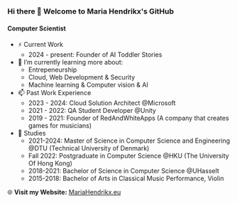 ### Hi there 👋 Welcome to Maria Hendrikx's GitHub
#### Computer Scientist
- ⚡ Current Work
    - 2024 - present: Founder of AI Toddler Stories
- 🔭 I’m currently learning more about:
    - Entrepeneurship 
    - Cloud, Web Development & Security
    - Machine learning & Computer vision & AI
- 📫 Past Work Experience
    - 2023 - 2024: Cloud Solution Architect @Microsoft
    - 2021 - 2022: QA Student Developer @Unity
    - 2019 - 2021: Founder of RedAndWhiteApps (A company that creates games for musicians)
- 🌱 Studies
    - 2021-2024: Master of Science in Computer Science and Engineering @DTU (Technical University of Denmark)
    - Fall 2022: Postgraduate in Computer Science @HKU (The University Of Hong Kong)
    - 2018-2021: Bachelor of Science in Computer Science @UHasselt
    - 2015-2018: Bachelor of Arts in Classical Music Performance, Violin
      
🌐 **Visit my Website:** [MariaHendrikx.eu](https://mariahendrikx.eu)
